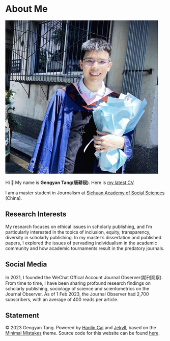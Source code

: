 # About Me

<img src="1664867172379.jpg" class="floatpic" width="480" height="480">

Hi 👋 My name is **Gengyan Tang(唐耕砚)**. Here is [my latest CV](CV-Gengyan.pdf).

I am a master student in Journalism at [Sichuan Academy of Social Sciences](https://www.ssas.cn/) (China).

## Research Interests

My research focuses on ethical issues in scholarly publishing, and I’m particularly interested in the topics of inclusion, equity, transparency, diversity in scholarly publishing. In my master’s dissertation and published papers, I explored the issues of pervading individualism in the academic community and how academic tournaments result in the predatory journals.

## Social Media

In 2021, I founded the WeChat Offical Account Journal Observer(期刊观察). From time to time, I have been sharing profound research findings on scholarly publishing, sociology of science and scientometrics on the Journal Observer. As of 1 Feb 2023, the Journal Observer had 2,700 subscribers, with an average of 400 reads per article.

## Statement

© 2023 Gengyan Tang. Powered by [Hanlin Cai](https://caihanlin.com/) and [Jekyll](https://jekyllrb.com/), based on the [Minimal Mistakes](https://mademistakes.com/) theme. Source code for this website can be found [here](https://github.com/GuangLun2000/GuangLun2000.github.io).
